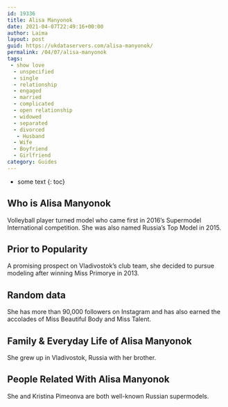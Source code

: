 ```yaml
---
id: 19336
title: Alisa Manyonok
date: 2021-04-07T22:49:16+00:00
author: Laima
layout: post
guid: https://ukdataservers.com/alisa-manyonok/
permalink: /04/07/alisa-manyonok
tags:
 - show love
  - unspecified
  - single
  - relationship
  - engaged
  - married
  - complicated
  - open relationship
  - widowed
  - separated
  - divorced
   - Husband
  - Wife
  - Boyfriend
  - Girlfriend
category: Guides
---
```


* some text
{: toc}


## Who is Alisa Manyonok
                  
                  
                  
Volleyball player turned model who came first in 2016&#8217;s Supermodel International competition. She was also named Russia&#8217;s Top Model in 2015.
                  
              
            
              
            
                
                
                
## Prior to Popularity
                  
                  
                  
A promising prospect on Vladivostok&#8217;s club team, she decided to pursue modeling after winning Miss Primorye in 2013.
                  
              
            
              
            
                
                
                
## Random data
                  
                  
                  
She has more than 90,000 followers on Instagram and has also earned the accolades of Miss Beautiful Body and Miss Talent.
                  
              
            
              
            
                
                
                
## Family & Everyday Life of Alisa Manyonok
                  
                  
                  
She grew up in Vladivostok, Russia with her brother.
                  
              
            
              
            
                
                
                
## People Related With Alisa Manyonok
                  
                  
                  
She and Kristina Pimeonva are both well-known Russian supermodels.
                  
              
            
              
            
                
              
            
              
              
            
            
              
            
          
          
          